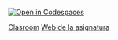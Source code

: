 [![Open in Codespaces](https://classroom.github.com/assets/launch-codespace-7f7980b617ed060a017424585567c406b6ee15c891e84e1186181d67ecf80aa0.svg)](https://classroom.github.com/open-in-codespaces?assignment_repo_id=12887463)

[Clasroom](https://classroom.github.com/classrooms/149103967-ull-mfp-aet-2324-alu0100099904)
[Web de la asignatura](https://ull-mfp-aet-2324.github.io/asignatura-website-daniel-garrido-cruz-0100099904/)


